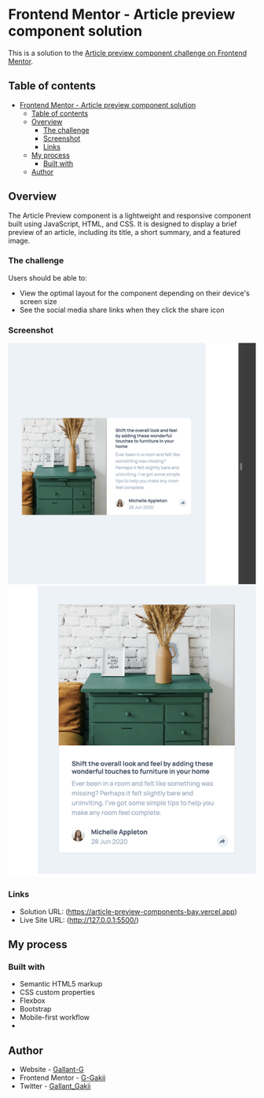 # Frontend Mentor - Article preview component solution

This is a solution to the [Article preview component challenge on Frontend Mentor](https://www.frontendmentor.io/challenges/article-preview-component-dYBN_pYFT). 

## Table of contents

- [Frontend Mentor - Article preview component solution](#frontend-mentor---article-preview-component-solution)
  - [Table of contents](#table-of-contents)
  - [Overview](#overview)
    - [The challenge](#the-challenge)
    - [Screenshot](#screenshot)
    - [Links](#links)
  - [My process](#my-process)
    - [Built with](#built-with)
  - [Author](#author)

## Overview

The Article Preview component is a lightweight and responsive component built using JavaScript, HTML, and CSS. It is designed to display a brief preview of an article, including its title, a short summary, and a featured image.

### The challenge

Users should be able to:

- View the optimal layout for the component depending on their device's screen size
- See the social media share links when they click the share icon

### Screenshot

![desktop-image](https://github.com/G-Gakii/Article-Preview-Components/blob/main/images/screenshot/Screenshot%202024-07-27%20at%2017.59.50.png)
![mobile-image](https://github.com/G-Gakii/Article-Preview-Components/blob/main/images/screenshot/Screenshot%202024-07-27%20at%2018.00.13.png)

### Links

- Solution URL: (https://article-preview-components-bay.vercel.app)
- Live Site URL: (http://127.0.0.1:5500/)

## My process

### Built with

- Semantic HTML5 markup
- CSS custom properties
- Flexbox
- Bootstrap
- Mobile-first workflow
-

## Author

- Website - [Gallant-G](https://www.your-site.com)
- Frontend Mentor - [G-Gakii](https://www.frontendmentor.io/profile/yourusername)
- Twitter - [Gallant_Gakii](https://www.twitter.com/yourusername)
